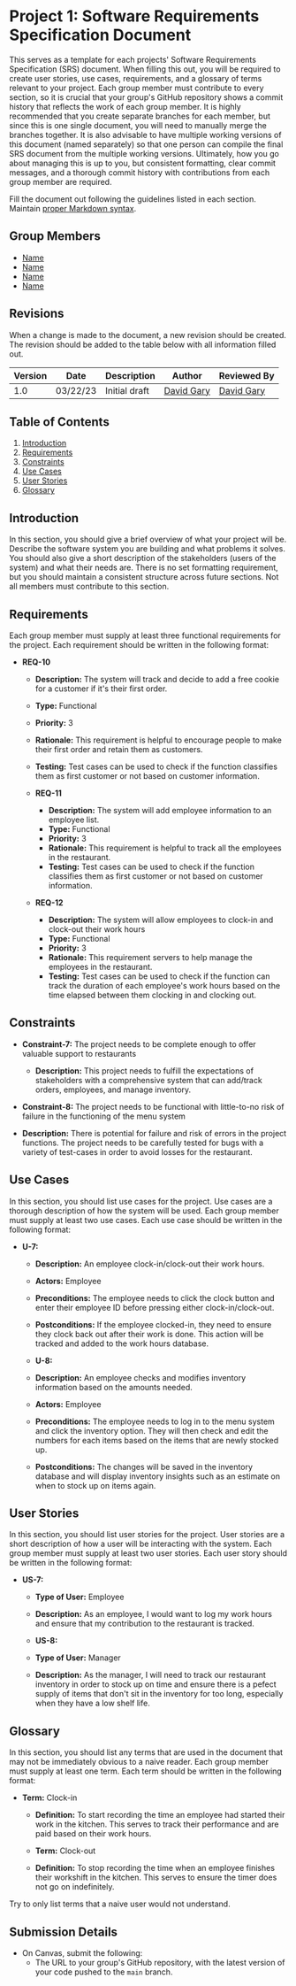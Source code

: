 # Project 1: Software Requirements Specification Document

This serves as a template for each projects' Software Requirements Specification (SRS) document. When filling this out, you will be required to create user stories, use cases, requirements, and a glossary of terms relevant to your project. Each group member must contribute to every section, so it is crucial that your group's GitHub repository shows a commit history that reflects the work of each group member. It is highly recommended that you create separate branches for each member, but since this is one single document, you will need to manually merge the branches together. It is also advisable to have multiple working versions of this document (named separately) so that one person can compile the final SRS document from the multiple working versions. Ultimately, how you go about managing this is up to you, but consistent formatting, clear commit messages, and a thorough commit history with contributions from each group member are required.

Fill the document out following the guidelines listed in each section. Maintain [proper Markdown syntax](https://www.markdownguide.org/basic-syntax/).

## Group Members

- [Name](mailto:email@uncc.edu)
- [Name](mmailto:email@uncc.edu)
- [Name](mmailto:email@uncc.edu)
- [Name](mmailto:email@uncc.edu)

## Revisions

When a change is made to the document, a new revision should be created. The revision should be added to the table below with all information filled out.

| Version | Date | Description | Author | Reviewed By |
| --- | --- | --- | --- | --- |
| 1.0 | 03/22/23 | Initial draft | [David Gary](mailto:dgary9@uncc.edu) | [David Gary](mailto:dgary@uncc.edu) |

## Table of Contents

1. [Introduction](#introduction)
2. [Requirements](#requirements)
3. [Constraints](#constraints)
4. [Use Cases](#use-cases)
5. [User Stories](#user-stories)
6. [Glossary](#glossary)

## Introduction

In this section, you should give a brief overview of what your project will be. Describe the software system you are building and what problems it solves. You should also give a short description of the stakeholders (users of the system) and what their needs are. There is no set formatting requirement, but you should maintain a consistent structure across future sections. Not all members must contribute to this section.

## Requirements

Each group member must supply at least three functional requirements for the project. Each requirement should be written in the following format:

- **REQ-10** 
    - **Description:** The system will track and decide to add a free cookie for a customer if it's their first order.
    - **Type:** Functional
    - **Priority:** 3
    - **Rationale:** This requirement is helpful to encourage people to make their first order and retain them as customers.
    - **Testing:** Test cases can be used to check if the function classifies them as first customer or not based on customer information.

  - **REQ-11** 
    - **Description:** The system will add employee information to an employee list. 
    - **Type:** Functional
    - **Priority:** 3
    - **Rationale:** This requirement is helpful to track all the employees in the restaurant.
    - **Testing:** Test cases can be used to check if the function classifies them as first customer or not based on customer information.

  - **REQ-12** 
    - **Description:** The system will allow employees to clock-in and clock-out their work hours
    - **Type:** Functional
    - **Priority:** 3
    - **Rationale:** This requirement servers to help manage the employees in the restaurant.
    - **Testing:** Test cases can be used to check if the function can track the duration of each employee's work hours based on the time elapsed between them clocking in and clocking out.

## Constraints


- **Constraint-7:**  The project needs to be complete enough to offer valuable support to restaurants 
  - **Description:** This project needs to fulfill the expectations of stakeholders with a comprehensive system that can add/track orders, employees, and manage inventory.   

- **Constraint-8:**  The project needs to be functional with little-to-no risk of failure in the functioning of the menu system
 - **Description:** There is potential for failure and risk of errors in the project functions. The project needs to be carefully tested for bugs with a variety of test-cases in order to avoid losses for the restaurant.

## Use Cases

In this section, you should list use cases for the project. Use cases are a thorough description of how the system will be used. Each group member must supply at least two use cases. Each use case should be written in the following format:

- **U-7:** 
  - **Description:** An employee clock-in/clock-out their work hours.
  - **Actors:** Employee
  - **Preconditions:** The employee needs to click the clock button and enter their employee ID before pressing either clock-in/clock-out.   
  - **Postconditions:** If the employee clocked-in, they need to ensure they clock back out after their work is done. This action will be tracked and added to the work hours database.

  - **U-8:** 
  - **Description:** An employee checks and modifies inventory information based on the amounts needed. 
  - **Actors:** Employee
  - **Preconditions:** The employee needs to log in to the menu system and click the inventory option. They will then check and edit the numbers for each items based on the items that are newly stocked up. 
  - **Postconditions:** The changes will be saved in the inventory database and will display inventory insights such as an estimate on when to stock up on items again.

## User Stories

In this section, you should list user stories for the project. User stories are a short description of how a user will be interacting with the system. Each group member must supply at least two user stories. Each user story should be written in the following format:

- **US-7:** 
  - **Type of User:** Employee
  - **Description:** As an employee, I would want to log my work hours and ensure that my contribution to the restaurant is tracked.

  - **US-8:** 
  - **Type of User:** Manager
  - **Description:** As the manager, I will need to track our restaurant inventory in order to stock up on time and ensure there is a pefect supply of items that don't sit in the inventory for too long, especially when they have a low shelf life.

## Glossary

In this section, you should list any terms that are used in the document that may not be immediately obvious to a naive reader. Each group member must supply at least one term. Each term should be written in the following format:

- **Term:** Clock-in
  - **Definition:** To start recording the time an employee had started their work in the kitchen. This serves to track their performance and are paid based on their work hours.

  - **Term:** Clock-out
  - **Definition:** To stop recording the time when an employee finishes their workshift in the kitchen. This serves to ensure the timer does not go on indefinitely.




Try to only list terms that a naive user would not understand.

## Submission Details

- On Canvas, submit the following:
  - The URL to your group's GitHub repository, with the latest version of your code pushed to the `main` branch.
